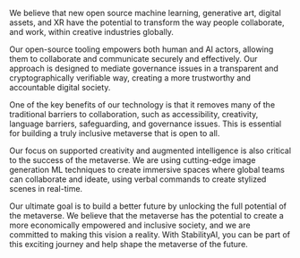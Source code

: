 We believe that new open source machine learning, generative art, digital assets, and XR have the potential to transform the way people collaborate, and work, within creative industries globally.

Our open-source tooling empowers both human and AI actors, allowing them to collaborate and communicate securely and effectively. Our approach is designed to mediate governance issues in a transparent and cryptographically verifiable way, creating a more trustworthy and accountable digital society.

One of the key benefits of our technology is that it removes many of the traditional barriers to collaboration, such as accessibility, creativity, language barriers, safeguarding, and governance issues. This is essential for building a truly inclusive metaverse that is open to all.

Our focus on supported creativity and augmented intelligence is also critical to the success of the metaverse. We are using cutting-edge image generation ML techniques to create immersive spaces where global teams can collaborate and ideate, using verbal commands to create stylized scenes in real-time.

Our ultimate goal is to build a better future by unlocking the full potential of the metaverse. We believe that the metaverse has the potential to create a more economically empowered and inclusive society, and we are committed to making this vision a reality. With StabilityAI, you can be part of this exciting journey and help shape the metaverse of the future.
